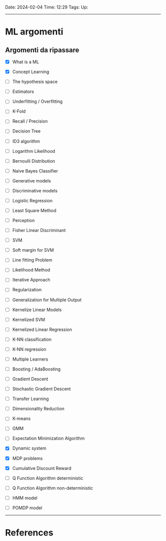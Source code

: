 Date: 2024-02-04
Time: 12:29
Tags:
Up: 

---
# ML argomenti

## Argomenti da ripassare

- [x] What is a ML
- [x] Concept Learning
- [ ] The hypothesis space
- [ ] Estimators
- [ ] Underfitting / Overfitting
- [ ] K-Fold
- [ ] Recall / Precision
- [ ] Decision Tree
- [ ] ID3 algorithm
- [ ] Logarithm Likelihood
- [ ] Bernoulli Distribution
- [ ] Naive Bayes Classifier
- [ ] Generative models
- [ ] Discriminative models
- [ ] Logistic Regression
- [ ] Least Square Method
- [ ] Perception
- [ ] Fisher Linear Discriminant
- [ ] SVM
- [ ] Soft margin for SVM
- [ ] Line fitting Problem
- [ ] Likelihood Method
- [ ] Iterative Approach
- [ ] Regularization
- [ ] Generalization for Multiple Output
- [ ] Kernelize Linear Models
- [ ] Kernelized SVM
- [ ] Kernelized Linear Regression
- [ ] K-NN classification
- [ ] K-NN regression
- [ ] Multiple Learners
- [ ] Boosting / AdaBoosting
- [ ] Gradient Descent
- [ ] Stochastic Gradient Descent
- [ ] Transfer Learning
- [ ] Dimensionality Reduction
- [ ] K-means
- [ ] GMM
- [ ] Expectation Minimization Algorithm
- [x] Dynamic system
- [x] MDP problems
- [x] Cumulative Discount Reward
- [ ] Q Function Algorithm deterministic
- [ ] Q Function Algorithm non-deterministic
- [ ] HMM model
- [ ] POMDP model




---
# References
